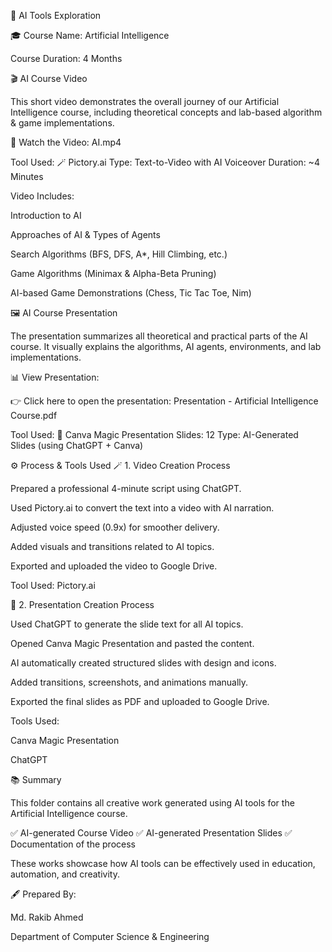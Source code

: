 🧠 AI Tools Exploration

🎓 Course Name: Artificial Intelligence

Course Duration: 4 Months  

🎬 AI Course Video

This short video demonstrates the overall journey of our Artificial Intelligence course,
including theoretical concepts and lab-based algorithm & game implementations.

🎥 Watch the Video:
AI.mp4

Tool Used: 🪄 Pictory.ai
Type: Text-to-Video with AI Voiceover
Duration: ~4 Minutes

Video Includes:

Introduction to AI

Approaches of AI & Types of Agents

Search Algorithms (BFS, DFS, A*, Hill Climbing, etc.)

Game Algorithms (Minimax & Alpha-Beta Pruning)

AI-based Game Demonstrations (Chess, Tic Tac Toe, Nim)

🖼️ AI Course Presentation

The presentation summarizes all theoretical and practical parts of the AI course.
It visually explains the algorithms, AI agents, environments, and lab implementations.

📊 View Presentation:

👉 Click here to open the presentation:
Presentation - Artificial Intelligence Course.pdf

Tool Used: 🧩 Canva Magic Presentation
Slides: 12
Type: AI-Generated Slides (using ChatGPT + Canva)

⚙️ Process & Tools Used
🪄 1. Video Creation Process

Prepared a professional 4-minute script using ChatGPT.

Used Pictory.ai to convert the text into a video with AI narration.

Adjusted voice speed (0.9x) for smoother delivery.

Added visuals and transitions related to AI topics.

Exported and uploaded the video to Google Drive.

Tool Used: Pictory.ai

🧩 2. Presentation Creation Process

Used ChatGPT to generate the slide text for all AI topics.

Opened Canva Magic Presentation and pasted the content.

AI automatically created structured slides with design and icons.

Added transitions, screenshots, and animations manually.

Exported the final slides as PDF and uploaded to Google Drive.

Tools Used:

Canva Magic Presentation

ChatGPT

📚 Summary

This folder contains all creative work generated using AI tools for the Artificial Intelligence course.

✅ AI-generated Course Video
✅ AI-generated Presentation Slides
✅ Documentation of the process

These works showcase how AI tools can be effectively used in education, automation, and creativity.

🖋️ Prepared By:

Md. Rakib Ahmed

Department of Computer Science & Engineering
